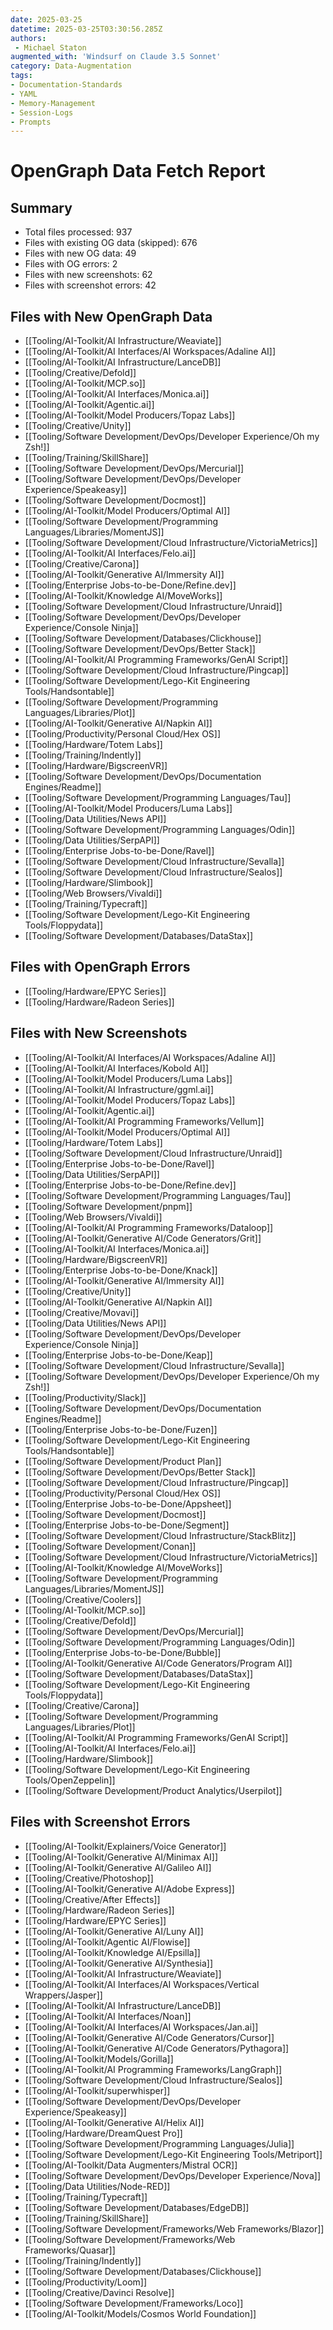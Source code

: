 ```yaml
---
date: 2025-03-25
datetime: 2025-03-25T03:30:56.285Z
authors: 
 - Michael Staton
augmented_with: 'Windsurf on Claude 3.5 Sonnet'
category: Data-Augmentation
tags:
- Documentation-Standards
- YAML
- Memory-Management
- Session-Logs
- Prompts
---
```


# OpenGraph Data Fetch Report


## Summary
- Total files processed: 937
- Files with existing OG data (skipped): 676
- Files with new OG data: 49
- Files with OG errors: 2
- Files with new screenshots: 62
- Files with screenshot errors: 42

## Files with New OpenGraph Data
- [[Tooling/AI-Toolkit/AI Infrastructure/Weaviate]]
- [[Tooling/AI-Toolkit/AI Interfaces/AI Workspaces/Adaline AI]]
- [[Tooling/AI-Toolkit/AI Infrastructure/LanceDB]]
- [[Tooling/Creative/Defold]]
- [[Tooling/AI-Toolkit/MCP.so]]
- [[Tooling/AI-Toolkit/AI Interfaces/Monica.ai]]
- [[Tooling/AI-Toolkit/Agentic.ai]]
- [[Tooling/AI-Toolkit/Model Producers/Topaz Labs]]
- [[Tooling/Creative/Unity]]
- [[Tooling/Software Development/DevOps/Developer Experience/Oh my Zsh!]]
- [[Tooling/Training/SkillShare]]
- [[Tooling/Software Development/DevOps/Mercurial]]
- [[Tooling/Software Development/DevOps/Developer Experience/Speakeasy]]
- [[Tooling/Software Development/Docmost]]
- [[Tooling/AI-Toolkit/Model Producers/Optimal AI]]
- [[Tooling/Software Development/Programming Languages/Libraries/MomentJS]]
- [[Tooling/Software Development/Cloud Infrastructure/VictoriaMetrics]]
- [[Tooling/AI-Toolkit/AI Interfaces/Felo.ai]]
- [[Tooling/Creative/Carona]]
- [[Tooling/AI-Toolkit/Generative AI/Immersity AI]]
- [[Tooling/Enterprise Jobs-to-be-Done/Refine.dev]]
- [[Tooling/AI-Toolkit/Knowledge AI/MoveWorks]]
- [[Tooling/Software Development/Cloud Infrastructure/Unraid]]
- [[Tooling/Software Development/DevOps/Developer Experience/Console Ninja]]
- [[Tooling/Software Development/Databases/Clickhouse]]
- [[Tooling/Software Development/DevOps/Better Stack]]
- [[Tooling/AI-Toolkit/AI Programming Frameworks/GenAI Script]]
- [[Tooling/Software Development/Cloud Infrastructure/Pingcap]]
- [[Tooling/Software Development/Lego-Kit Engineering Tools/Handsontable]]
- [[Tooling/Software Development/Programming Languages/Libraries/Plot]]
- [[Tooling/AI-Toolkit/Generative AI/Napkin AI]]
- [[Tooling/Productivity/Personal Cloud/Hex OS]]
- [[Tooling/Hardware/Totem Labs]]
- [[Tooling/Training/Indently]]
- [[Tooling/Hardware/BigscreenVR]]
- [[Tooling/Software Development/DevOps/Documentation Engines/Readme]]
- [[Tooling/Software Development/Programming Languages/Tau]]
- [[Tooling/AI-Toolkit/Model Producers/Luma Labs]]
- [[Tooling/Data Utilities/News API]]
- [[Tooling/Software Development/Programming Languages/Odin]]
- [[Tooling/Data Utilities/SerpAPI]]
- [[Tooling/Enterprise Jobs-to-be-Done/Ravel]]
- [[Tooling/Software Development/Cloud Infrastructure/Sevalla]]
- [[Tooling/Software Development/Cloud Infrastructure/Sealos]]
- [[Tooling/Hardware/Slimbook]]
- [[Tooling/Web Browsers/Vivaldi]]
- [[Tooling/Training/Typecraft]]
- [[Tooling/Software Development/Lego-Kit Engineering Tools/Floppydata]]
- [[Tooling/Software Development/Databases/DataStax]]

## Files with OpenGraph Errors
- [[Tooling/Hardware/EPYC Series]]
- [[Tooling/Hardware/Radeon Series]]

## Files with New Screenshots
- [[Tooling/AI-Toolkit/AI Interfaces/AI Workspaces/Adaline AI]]
- [[Tooling/AI-Toolkit/AI Interfaces/Kobold AI]]
- [[Tooling/AI-Toolkit/Model Producers/Luma Labs]]
- [[Tooling/AI-Toolkit/AI Infrastructure/ggml.ai]]
- [[Tooling/AI-Toolkit/Model Producers/Topaz Labs]]
- [[Tooling/AI-Toolkit/Agentic.ai]]
- [[Tooling/AI-Toolkit/AI Programming Frameworks/Vellum]]
- [[Tooling/AI-Toolkit/Model Producers/Optimal AI]]
- [[Tooling/Hardware/Totem Labs]]
- [[Tooling/Software Development/Cloud Infrastructure/Unraid]]
- [[Tooling/Enterprise Jobs-to-be-Done/Ravel]]
- [[Tooling/Data Utilities/SerpAPI]]
- [[Tooling/Enterprise Jobs-to-be-Done/Refine.dev]]
- [[Tooling/Software Development/Programming Languages/Tau]]
- [[Tooling/Software Development/pnpm]]
- [[Tooling/Web Browsers/Vivaldi]]
- [[Tooling/AI-Toolkit/AI Programming Frameworks/Dataloop]]
- [[Tooling/AI-Toolkit/Generative AI/Code Generators/Grit]]
- [[Tooling/AI-Toolkit/AI Interfaces/Monica.ai]]
- [[Tooling/Hardware/BigscreenVR]]
- [[Tooling/Enterprise Jobs-to-be-Done/Knack]]
- [[Tooling/AI-Toolkit/Generative AI/Immersity AI]]
- [[Tooling/Creative/Unity]]
- [[Tooling/AI-Toolkit/Generative AI/Napkin AI]]
- [[Tooling/Creative/Movavi]]
- [[Tooling/Data Utilities/News API]]
- [[Tooling/Software Development/DevOps/Developer Experience/Console Ninja]]
- [[Tooling/Enterprise Jobs-to-be-Done/Keap]]
- [[Tooling/Software Development/Cloud Infrastructure/Sevalla]]
- [[Tooling/Software Development/DevOps/Developer Experience/Oh my Zsh!]]
- [[Tooling/Productivity/Slack]]
- [[Tooling/Software Development/DevOps/Documentation Engines/Readme]]
- [[Tooling/Enterprise Jobs-to-be-Done/Fuzen]]
- [[Tooling/Software Development/Lego-Kit Engineering Tools/Handsontable]]
- [[Tooling/Software Development/Product Plan]]
- [[Tooling/Software Development/DevOps/Better Stack]]
- [[Tooling/Software Development/Cloud Infrastructure/Pingcap]]
- [[Tooling/Productivity/Personal Cloud/Hex OS]]
- [[Tooling/Enterprise Jobs-to-be-Done/Appsheet]]
- [[Tooling/Software Development/Docmost]]
- [[Tooling/Enterprise Jobs-to-be-Done/Segment]]
- [[Tooling/Software Development/Cloud Infrastructure/StackBlitz]]
- [[Tooling/Software Development/Conan]]
- [[Tooling/Software Development/Cloud Infrastructure/VictoriaMetrics]]
- [[Tooling/AI-Toolkit/Knowledge AI/MoveWorks]]
- [[Tooling/Software Development/Programming Languages/Libraries/MomentJS]]
- [[Tooling/Creative/Coolers]]
- [[Tooling/AI-Toolkit/MCP.so]]
- [[Tooling/Creative/Defold]]
- [[Tooling/Software Development/DevOps/Mercurial]]
- [[Tooling/Software Development/Programming Languages/Odin]]
- [[Tooling/Enterprise Jobs-to-be-Done/Bubble]]
- [[Tooling/AI-Toolkit/Generative AI/Code Generators/Program AI]]
- [[Tooling/Software Development/Databases/DataStax]]
- [[Tooling/Software Development/Lego-Kit Engineering Tools/Floppydata]]
- [[Tooling/Creative/Carona]]
- [[Tooling/Software Development/Programming Languages/Libraries/Plot]]
- [[Tooling/AI-Toolkit/AI Programming Frameworks/GenAI Script]]
- [[Tooling/AI-Toolkit/AI Interfaces/Felo.ai]]
- [[Tooling/Hardware/Slimbook]]
- [[Tooling/Software Development/Lego-Kit Engineering Tools/OpenZeppelin]]
- [[Tooling/Software Development/Product Analytics/Userpilot]]

## Files with Screenshot Errors
- [[Tooling/AI-Toolkit/Explainers/Voice Generator]]
- [[Tooling/AI-Toolkit/Generative AI/Minimax AI]]
- [[Tooling/AI-Toolkit/Generative AI/Galileo AI]]
- [[Tooling/Creative/Photoshop]]
- [[Tooling/AI-Toolkit/Generative AI/Adobe Express]]
- [[Tooling/Creative/After Effects]]
- [[Tooling/Hardware/Radeon Series]]
- [[Tooling/Hardware/EPYC Series]]
- [[Tooling/AI-Toolkit/Generative AI/Luny AI]]
- [[Tooling/AI-Toolkit/Agentic AI/Flowise]]
- [[Tooling/AI-Toolkit/Knowledge AI/Epsilla]]
- [[Tooling/AI-Toolkit/Generative AI/Synthesia]]
- [[Tooling/AI-Toolkit/AI Infrastructure/Weaviate]]
- [[Tooling/AI-Toolkit/AI Interfaces/AI Workspaces/Vertical Wrappers/Jasper]]
- [[Tooling/AI-Toolkit/AI Infrastructure/LanceDB]]
- [[Tooling/AI-Toolkit/AI Interfaces/Noan]]
- [[Tooling/AI-Toolkit/AI Interfaces/AI Workspaces/Jan.ai]]
- [[Tooling/AI-Toolkit/Generative AI/Code Generators/Cursor]]
- [[Tooling/AI-Toolkit/Generative AI/Code Generators/Pythagora]]
- [[Tooling/AI-Toolkit/Models/Gorilla]]
- [[Tooling/AI-Toolkit/AI Programming Frameworks/LangGraph]]
- [[Tooling/Software Development/Cloud Infrastructure/Sealos]]
- [[Tooling/AI-Toolkit/superwhisper]]
- [[Tooling/Software Development/DevOps/Developer Experience/Speakeasy]]
- [[Tooling/AI-Toolkit/Generative AI/Helix AI]]
- [[Tooling/Hardware/DreamQuest Pro]]
- [[Tooling/Software Development/Programming Languages/Julia]]
- [[Tooling/Software Development/Lego-Kit Engineering Tools/Metriport]]
- [[Tooling/AI-Toolkit/Data Augmenters/Mistral OCR]]
- [[Tooling/Software Development/DevOps/Developer Experience/Nova]]
- [[Tooling/Data Utilities/Node-RED]]
- [[Tooling/Training/Typecraft]]
- [[Tooling/Software Development/Databases/EdgeDB]]
- [[Tooling/Training/SkillShare]]
- [[Tooling/Software Development/Frameworks/Web Frameworks/Blazor]]
- [[Tooling/Software Development/Frameworks/Web Frameworks/Quasar]]
- [[Tooling/Training/Indently]]
- [[Tooling/Software Development/Databases/Clickhouse]]
- [[Tooling/Productivity/Loom]]
- [[Tooling/Creative/Davinci Resolve]]
- [[Tooling/Software Development/Frameworks/Loco]]
- [[Tooling/AI-Toolkit/Models/Cosmos World Foundation]]